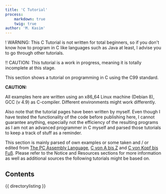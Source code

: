 ```yaml
---
title: 'C Tutorial'
process:
    markdown: true
    twig: true
author: 'M. Kasim'
---
```


! WARNING: This C Tutorial is not written for total beginners, so if you don't know how to program in C like languages such as Java at least, I advise you to go through other tutorials.

!! CAUTION: This tutorial is a work in progress, meaning it is totally incomplete at this stage.

This section shows a tutorial on programming in C using the C99 standard.

**CAUTION:**

All examples here are written using an x86_64 Linux machine (Debian 8), GCC (v 4.9) as C-compiler. Different environments might work differently.

Also note that the tutorial pages have been written by myself. Even though I have tested the functionality of the code before publishing here, I cannot guarantee anything, especially not the efficiency of the resulting programs as I am not an advanced programmer in C myself and parsed those tutorials to keep a track of stuff as a reminder.

This section is mainly parsed of own examples or some taken and / or edited from [The PC Assembly Language](http://pacman128.github.io/static/pcasm-book.pdf), [C von A bis Z](http://openbook.rheinwerk-verlag.de/c_von_a_bis_z/) and [C von Kopf bis Fuß](http://proquest.tech.safaribooksonline.de/book/programming/c/9783955610227). Please refer to the Notice and Resources sections for more information as well as additional sources the following tutorials might be based on.


## Contents
{{ directorylisting }}